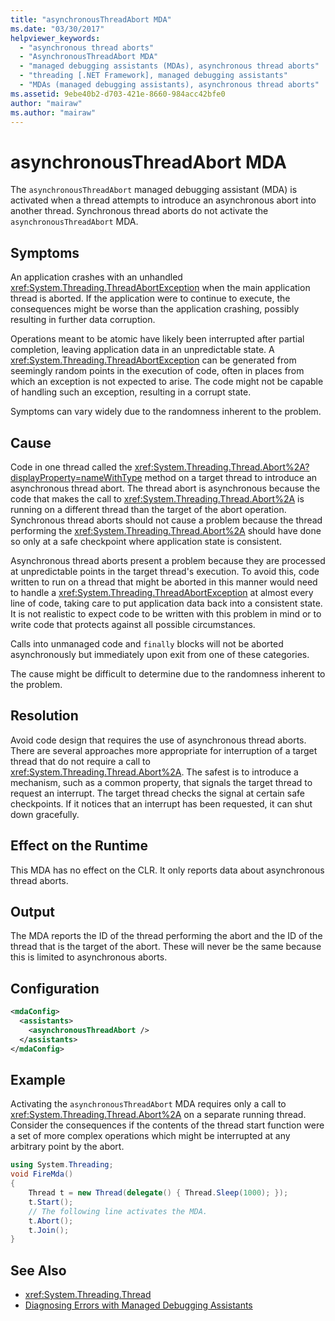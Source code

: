 ```yaml
---
title: "asynchronousThreadAbort MDA"
ms.date: "03/30/2017"
helpviewer_keywords: 
  - "asynchronous thread aborts"
  - "AsynchronousThreadAbort MDA"
  - "managed debugging assistants (MDAs), asynchronous thread aborts"
  - "threading [.NET Framework], managed debugging assistants"
  - "MDAs (managed debugging assistants), asynchronous thread aborts"
ms.assetid: 9ebe40b2-d703-421e-8660-984acc42bfe0
author: "mairaw"
ms.author: "mairaw"
---
```

# asynchronousThreadAbort MDA
The `asynchronousThreadAbort` managed debugging assistant (MDA) is activated when a thread attempts to introduce an asynchronous abort into another thread. Synchronous thread aborts do not activate the `asynchronousThreadAbort` MDA.

## Symptoms
 An application crashes with an unhandled <xref:System.Threading.ThreadAbortException> when the main application thread is aborted. If the application were to continue to execute, the consequences might be worse than the application crashing, possibly resulting in further data corruption.

 Operations meant to be atomic have likely been interrupted after partial completion, leaving application data in an unpredictable state. A <xref:System.Threading.ThreadAbortException> can be generated from seemingly random points in the execution of code, often in places from which an exception is not expected to arise. The code might not be capable of handling such an exception, resulting in a corrupt state.

 Symptoms can vary widely due to the randomness inherent to the problem.

## Cause
 Code in one thread called the <xref:System.Threading.Thread.Abort%2A?displayProperty=nameWithType> method on a target thread to introduce an asynchronous thread abort. The thread abort is asynchronous because the code that makes the call to <xref:System.Threading.Thread.Abort%2A> is running on a different thread than the target of the abort operation. Synchronous thread aborts should not cause a problem because the thread performing the <xref:System.Threading.Thread.Abort%2A> should have done so only at a safe checkpoint where application state is consistent.

 Asynchronous thread aborts present a problem because they are processed at unpredictable points in the target thread's execution. To avoid this, code written to run on a thread that might be aborted in this manner would need to handle a <xref:System.Threading.ThreadAbortException> at almost every line of code, taking care to put application data back into a consistent state. It is not realistic to expect code to be written with this problem in mind or to write code that protects against all possible circumstances.

 Calls into unmanaged code and `finally` blocks will not be aborted asynchronously but immediately upon exit from one of these categories.

 The cause might be difficult to determine due to the randomness inherent to the problem.

## Resolution
 Avoid code design that requires the use of asynchronous thread aborts. There are several approaches more appropriate for interruption of a target thread that do not require a call to <xref:System.Threading.Thread.Abort%2A>. The safest is to introduce a mechanism, such as a common property, that signals the target thread to request an interrupt. The target thread checks the signal at certain safe checkpoints. If it notices that an interrupt has been requested, it can shut down gracefully.

## Effect on the Runtime
 This MDA has no effect on the CLR. It only reports data about asynchronous thread aborts.

## Output
 The MDA reports the ID of the thread performing the abort and the ID of the thread that is the target of the abort. These will never be the same because this is limited to asynchronous aborts.

## Configuration

```xml
<mdaConfig>
  <assistants>
    <asynchronousThreadAbort />
  </assistants>
</mdaConfig>
```

## Example
 Activating the `asynchronousThreadAbort` MDA requires only a call to <xref:System.Threading.Thread.Abort%2A> on a separate running thread. Consider the consequences if the contents of the thread start function were a set of more complex operations which might be interrupted at any arbitrary point by the abort.

```csharp
using System.Threading;
void FireMda()
{
    Thread t = new Thread(delegate() { Thread.Sleep(1000); });
    t.Start();
    // The following line activates the MDA.
    t.Abort();
    t.Join();
}
```

## See Also
- <xref:System.Threading.Thread>
- [Diagnosing Errors with Managed Debugging Assistants](../../../docs/framework/debug-trace-profile/diagnosing-errors-with-managed-debugging-assistants.md)

